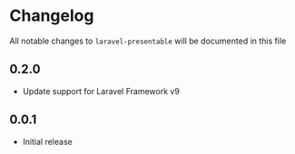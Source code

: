 # Changelog

All notable changes to `laravel-presentable` will be documented in this file

## 0.2.0

- Update support for Laravel Framework v9
## 0.0.1

- Initial release
